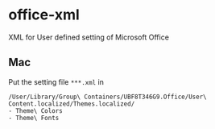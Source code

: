 # office-xml
XML for User defined setting of Microsoft Office

## Mac
Put the setting file `***.xml` in
```
/User/Library/Group\ Containers/UBF8T346G9.Office/User\ Content.localized/Themes.localized/
- Theme\ Colors
- Theme\ Fonts
```
